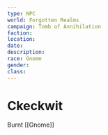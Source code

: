 ```yaml
---
type: NPC
world: Forgotten Realms
campaign: Tomb of Annihilation
faction: 
location:
date:
description:
race: Gnome
gender:
class:
---
```


# Ckeckwit
Burnt [[Gnome]]